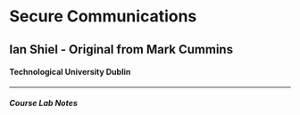 # Secure Communications 
## Ian Shiel - Original from Mark Cummins
#### Technological University Dublin
---

##### Course Lab Notes
